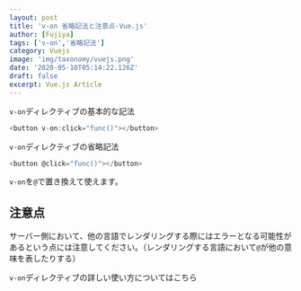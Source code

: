 ```yaml
---
layout: post
title: 'v-on 省略記法と注意点-Vue.js'
author: [Fujiya]
tags: ['v-on','省略記法']
category: Vuejs
image: 'img/taxonomy/vuejs.png'
date: '2020-05-10T05:14:22.126Z'
draft: false
excerpt: Vue.js Article
---
```


`v-on`ディレクティブの基本的な記法

```html:title=Vue.js
<button v-on:click="func()"></button>
```

`v-on`ディレクティブの省略記法

```html:title=Vue.js
<button @click="func()"></button>
```

`v-on`を`@`で置き換えて使えます。

## 注意点
サーバー側において、他の言語でレンダリングする際にはエラーとなる可能性があるという点には注意してください。（レンダリングする言語において`@`が他の意味を表したりする）

`v-on`ディレクティブの詳しい使い方についてはこちら
